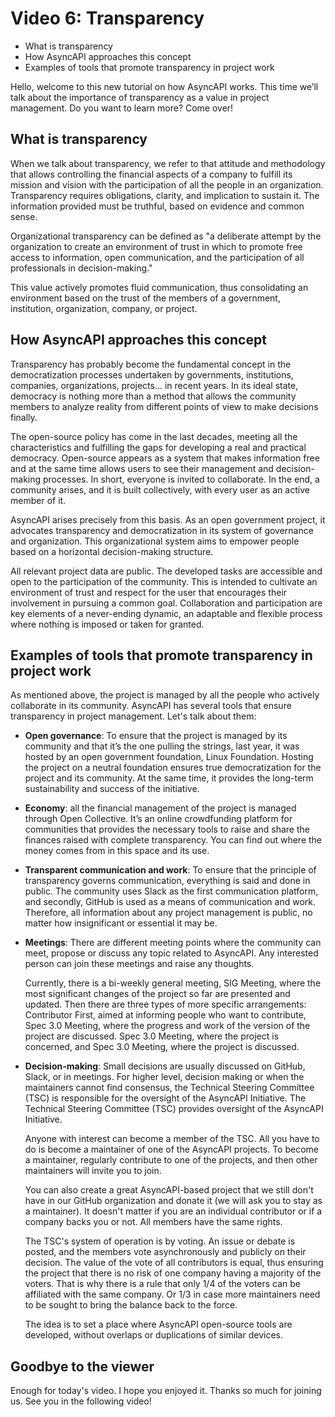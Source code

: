 # Video 6: Transparency
- What is transparency
- How AsyncAPI approaches this concept
- Examples of tools that promote transparency in project work

Hello, welcome to this new tutorial on how AsyncAPI works. This time we’ll talk about the importance of transparency as a value in project management. 
Do you want to learn more? Come over!

## What is transparency

When we talk about transparency, we refer to that attitude and methodology that allows controlling the financial aspects of a company to fulfill its mission and vision with the participation of all the people in an organization. Transparency requires obligations, clarity, and implication to sustain it. The information provided must be truthful, based on evidence and common sense. 

Organizational transparency can be defined as "a deliberate attempt by the organization to create an environment of trust in which to promote free access to information, open communication, and the participation of all professionals in decision-making." 

This value actively promotes fluid communication, thus consolidating an environment based on the trust of the members of a government, institution, organization, company, or project. 

## How AsyncAPI approaches this concept

Transparency has probably become the fundamental concept in the democratization processes undertaken by governments, institutions, companies, organizations, projects... in recent years. In its ideal state, democracy is nothing more than a method that allows the community members to analyze reality from different points of view to make decisions finally.

The open-source policy has come in the last decades, meeting all the characteristics and fulfilling the gaps for developing a real and practical democracy. Open-source appears as a system that makes information free and at the same time allows users to see their management and decision-making processes. In short, everyone is invited to collaborate. In the end, a community arises, and it is built collectively, with every user as an active member of it.

AsyncAPI arises precisely from this basis. As an open government project, it advocates transparency and democratization in its system of governance and organization. This organizational system aims to empower people based on a horizontal decision-making structure.

All relevant project data are public. The developed tasks are accessible and open to the participation of the community. This is intended to cultivate an environment of trust and respect for the user that encourages their involvement in pursuing a common goal. Collaboration and participation are key elements of a never-ending dynamic, an adaptable and flexible process where nothing is imposed or taken for granted.

## Examples of tools that promote transparency in project work

As mentioned above, the project is managed by all the people who actively collaborate in its community. AsyncAPI has several tools that ensure transparency in project management. Let's talk about them:

- **Open governance**: To ensure that the project is managed by its community and that it’s the one pulling the strings, last year, it was hosted by an open government foundation, Linux Foundation. Hosting the project on a neutral foundation ensures true democratization for the project and its community. At the same time, it provides the long-term sustainability and success of the initiative. 

- **Economy**: all the financial management of the project is managed through Open Collective. It’s an online crowdfunding platform for communities that provides the necessary tools to raise and share the finances raised with complete transparency. You can find out where the money comes from in this space and its use.

- **Transparent communication and work**: To ensure that the principle of transparency governs communication, everything is said and done in public. The community uses Slack as the first communication platform, and secondly, GitHub is used as a means of communication and work. Therefore, all information about any project management is public, no matter how insignificant or essential it may be.

- **Meetings**: There are different meeting points where the community can meet, propose or discuss any topic related to AsyncAPI. Any interested person can join these meetings and raise any thoughts. 

  Currently, there is a bi-weekly general meeting, SIG Meeting, where the most significant changes of the project so far are presented and updated. Then there are three types of more specific arrangements: Contributor First, aimed at informing people who want to contribute, Spec 3.0 Meeting, where the progress and work of the version of the project are discussed. Spec 3.0 Meeting, where the project is concerned, and Spec 3.0 Meeting, where the project is discussed.

- **Decision-making**: Small decisions are usually discussed on GitHub, Slack, or in meetings. For higher level, decision making or when the maintainers cannot find consensus, the Technical Steering Committee (TSC) is responsible for the oversight of the AsyncAPI Initiative. 
  The Technical Steering Committee (TSC) provides oversight of the AsyncAPI Initiative. 

  Anyone with interest can become a member of the TSC. All you have to do is become a maintainer of one of the AsyncAPI projects. To become a maintainer, regularly contribute to one of the projects, and then other maintainers will invite you to join. 

  You can also create a great AsyncAPI-based project that we still don't have in our GitHub organization and donate it (we will ask you to stay as a maintainer). It doesn't matter if you are an individual contributor or if a company backs you or not. All members have the same rights.

  The TSC's system of operation is by voting. An issue or debate is posted, and the members vote asynchronously and publicly on their decision. The value of the vote of all contributors is equal, thus ensuring the project that there is no risk of one company having a majority of the voters. That is why there is a rule that only 1/4 of the voters can be affiliated with the same company. Or 1/3 in case more maintainers need to be sought to bring the balance back to the force.

  The idea is to set a place where AsyncAPI open-source tools are developed, without overlaps or duplications of similar devices. 

## Goodbye to the viewer

Enough for today's video. I hope you enjoyed it. Thanks so much for joining us. See you in the following video!
